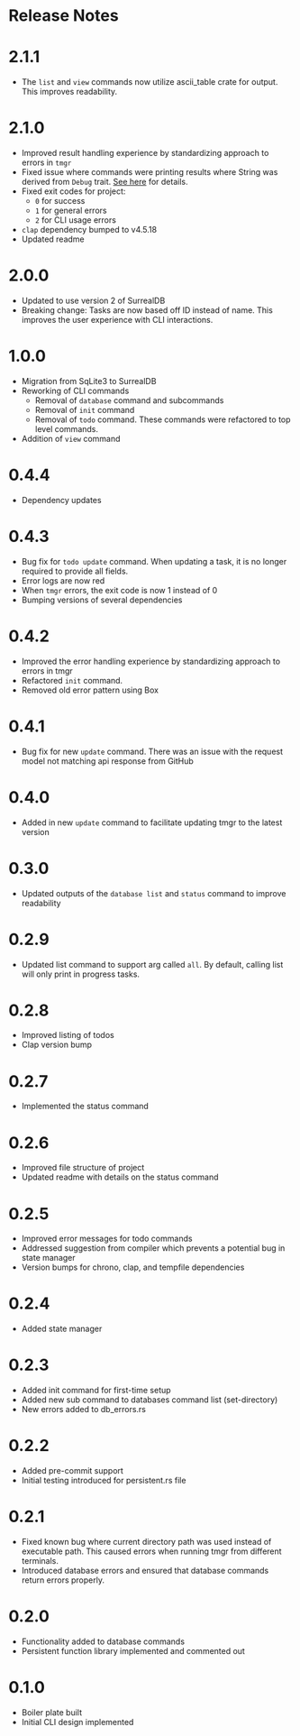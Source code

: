 # Release Notes

# 2.1.1

- The `list` and `view` commands now utilize ascii_table crate for output. This improves readability.

# 2.1.0

- Improved result handling experience by standardizing approach to errors in `tmgr`
- Fixed issue where commands were printing results where String was derived from `Debug` trait. [See here](https://github.com/CharlieKarafotias/tmgr/issues/73#issuecomment-2365190468) for details.
- Fixed exit codes for project:
    - `0` for success
    - `1` for general errors
    - `2` for CLI usage errors
- `clap` dependency bumped to v4.5.18
- Updated readme

# 2.0.0

- Updated to use version 2 of SurrealDB
- Breaking change: Tasks are now based off ID instead of name. This improves the user experience with CLI interactions.

# 1.0.0

- Migration from SqLite3 to SurrealDB
- Reworking of CLI commands
    - Removal of `database` command and subcommands
    - Removal of `init` command
    - Removal of `todo` command. These commands were refactored to top level commands.
- Addition of `view` command

# 0.4.4

- Dependency updates

# 0.4.3

- Bug fix for `todo update` command. When updating a task, it is no longer required to provide all fields.
- Error logs are now red
- When `tmgr` errors, the exit code is now 1 instead of 0
- Bumping versions of several dependencies

# 0.4.2

- Improved the error handling experience by standardizing approach to errors in tmgr
- Refactored `init` command.
- Removed old error pattern using Box

# 0.4.1

- Bug fix for new `update` command. There was an issue with the request model not matching api response from GitHub

# 0.4.0

- Added in new `update` command to facilitate updating tmgr to the latest version

# 0.3.0

- Updated outputs of the `database list` and `status` command to improve readability

# 0.2.9

- Updated list command to support arg called `all`. By default, calling list will only print in progress tasks.

# 0.2.8

- Improved listing of todos
- Clap version bump

# 0.2.7

- Implemented the status command

# 0.2.6

- Improved file structure of project
- Updated readme with details on the status command

# 0.2.5

- Improved error messages for todo commands
- Addressed suggestion from compiler which prevents a potential bug in state manager
- Version bumps for chrono, clap, and tempfile dependencies

# 0.2.4

- Added state manager

# 0.2.3

- Added init command for first-time setup
- Added new sub command to databases command list (set-directory)
- New errors added to db_errors.rs

# 0.2.2

- Added pre-commit support
- Initial testing introduced for persistent.rs file

# 0.2.1

- Fixed known bug where current directory path was used instead of executable path. This caused errors when running tmgr
  from different terminals.
- Introduced database errors and ensured that database commands return errors properly.

# 0.2.0

- Functionality added to database commands
- Persistent function library implemented and commented out

# 0.1.0

- Boiler plate built
- Initial CLI design implemented
